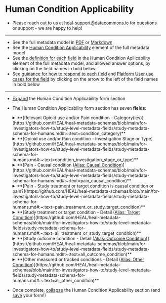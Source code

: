 # Human Condition Applicability


* Please reach out to us at heal-support@datacommons.io for questions or support - we are happy to help!

****

* See the full metadata model in [PDF](https://github.com/HEAL/heal-metadata-schemas/blob/main/for-investigators-how-to/study-level-metadata-fields/study-metadata-schema-for-humans.pdf) or [Markdown](https://github.com/HEAL/heal-metadata-schemas/blob/main/for-investigators-how-to/study-level-metadata-fields/study-metadata-schema-for-humans.md)
* See the [Human Condition Applicability](https://github.com/HEAL/heal-metadata-schemas/blob/main/for-investigators-how-to/study-level-metadata-fields/study-metadata-schema-for-humans.md#:~:text=human_condition_applicability) element of the full metadata model 
* See the <u>definition for each field</u> in the Human Condition Apllicability element of the full metadata model, and allowed answer options, by clicking on the field names in bold below 
* See <u>guidance for how to respond to each field</u> and <u>Platform User use cases for the field</u> by clicking on the arrow to the left of the field names in bold below

****

* [Expand](expand-or-collapse-cedar-form-section.md) the Human Condition Applicability form section
* The Human Condition Applicability form section has seven **fields**:
    
    <details><summary>**[Relevant Opioid use and/or Pain condition - Category(ies)](https://github.com/HEAL/heal-metadata-schemas/blob/main/for-investigators-how-to/study-level-metadata-fields/study-metadata-schema-for-humans.md#:~:text=condition_category)**</summary><blockquote>
    
    <details><summary>**How to answer**</summary><blockquote>
        This field allows selection of multiple answers from a limited set of possible answers. See the [definition of this field](https://github.com/HEAL/heal-metadata-schemas/blob/main/for-investigators-how-to/study-level-metadata-fields/study-metadata-schema-for-humans.md#:~:text=condition_category) in the full metadata model for a list of all allowed answer values. Please select all that apply. <u>Please consider:</u> For the majority of HEAL researcher whether conducting a basic science study, clinical trial, implementation or epidemiologic study, the study will pertain somehow to understanding more about a **human pain or opioid related condition** and/or treatments, interventions, or solutions addressing a **human pain or opioid related condition**. Which human pain or opioid related condition(s) does your study contribute to understanding? Examples include: e.g. If I am doing a pragmatic clinical trial to treat fibromyalgia pain with a combination of physical therapy and electrophysiotherapy, I would likely select "Pain", "Pain, chronic", and "Pain, resulting from chronic illness" here; If I am doing a basic biochemistry study to understand the mechanism of binding of fentanyl to opioid receptors in the brain and signaling systems triggered as a result of this binding, I might choose "Opioid overdose" and/or "Opioid use and opioid use disorder"  
    </blockquote></details>
    <details><summary>**How this field will be used**</summary><blockquote>
        The values from this field will likely be available as an "Advanced Search" filter on the HEAL Platform Discovery page, and will allow Platform users to quickly filter down to the broad type of study, study data, or study-generated knowledge in which they are most interested. **Examples include:** 
        <ul>
        <li> I'm a pre-K/K school teacher and I know that the community around my school has high rates of OUD - I wonder if some of the behavioral issues my students have can be attributed to affects of in utero exposure to opioids and if so, how I can recognize these exposure impacts and potentially provide support and intervention to my students and their parents (filter on **"Opioid exposure"**)  
        </li>
        <li>  I'm a family member of or case manager for a person taking medication for chronic OUD who is also at high risk of relapse and I want to identify appropriate OUD treatment(s), and learn about geographic and other factors that may impact my family member or client's ability to access these treatments (filter on **"Opioid use and opioid use disorder, relapse"**, **"Opioid use and opioid use disorder, chronic"**)
        </li>
        <li> I'm a clinician treating OUD patients and I notice that there's a high rate of relapse among my patients - I want to see if there's any research on risk factors for relapse, or on preventive or therapeutic interventions that specifically target relapse of OUD (filter on **"Opioid use and opioid use disorder, relapse"**)
        </li>
        <li> I'm a patient scheduled for surgery, and my doctor has told me I'll need to take opioids for acute post-surgical pain - I don't want to take opioids because I'm worried about becoming addicted to opioids, or in the case of someone with a history of OUD, triggering a relapse and I want to see if there's any research on non-drug, or non-opioid drug treatments to address acute post-surgical pain (filter on **"Pain, acute"**, **"Pain, resulting from surgery"**)
        </li>
        </ul>
    </blockquote></details>    
    </blockquote></details>
    
    <details><summary>**[Opioid use and/or Pain condition - Investigation Stage or Type](https://github.com/HEAL/heal-metadata-schemas/blob/main/for-investigators-how-to/study-level-metadata-fields/study-metadata-schema-for-humans.md#:~:text=condition_investigation_stage_or_type)**</summary><blockquote>
    
    <details><summary>**How to answer**</summary><blockquote>
        This field allows selection of multiple answers from a limited set of possible answers. See the [definition of this field](https://github.com/HEAL/heal-metadata-schemas/blob/main/for-investigators-how-to/study-level-metadata-fields/study-metadata-schema-for-humans.md#:~:text=condition_investigation_stage_or_type) in the full metadata model for a list of all allowed answer values. Please select all that apply. Examples of studies that would select each of these options:
        <ul> 
        <li> **Incidence of condition:** A national survey asking about pain experience; A study using admin data/healthcare claims/fire department ambulance run data to estimate incidence of opioid overdose per county in IL       
        </li>
        <li> **Risk (or differential risk) of condition:** A study looking for biomarkers of people at higher risk of becoming dependent on opioids following short term use for acute post surgical pain; A study looking at differential risk by strata of sociodemographic factors for development of a pain-related condition like end stage renal disease or fibromyalgia 
        </li>
        <li> **Mechanism of condition:** A study using a natural experiment set up to investigate whether/which biological or social/environmental factors may explain differential risk of developing a pain related condition like end stage renal disease or fibromyalgia across strata of sociodemographic factors,  
        </li>
        <li> **Impact of condition:** A study investigating the impact of OUD on an individual's likelihood of completing a degree, getting a job, starting or maintaining stable family or romantic relationships, housing status; A study investigating the impact of a high community OUD rate on community crime levels, community economic stability, community social cohesiveness   
        </li>
        <li> **Public attitudes towards or perception of a condition:** A national survey asking about whether people would feel good about employing someone with OUD, have that person as a friend, having that person marry into the family, using public funding to provide them with long term medical and social support treatment; A study testing efficacy of a community-based communications and education campaign to increase rate at which persons in the community with a history of OUD are able to obtain employment    
        </li>
        <li> **Treatment of a condition:** A study investigating whether providing housing and job training support to people leaving jail on an opioid use or possession charge prevents relapse of OUD or further involvement in the criminal justice system; A phase 3 clinical trial study investigating the efficacy of a novel non-opioid drug to treat chronic pain; A study investigating whether a novel implanted device to provide long-term and slow release of an established MAT drug for OUD can prevent OUD relapse    
        </li>
        </ul>   
    </blockquote></details>
    <details><summary>**How this field will be used**</summary><blockquote>
        The values from this field will likely be available as an "Advanced Search" filter on the HEAL Platform Discovery page, and will allow Platform users to quickly filter down to the broad type of study, study data, or study-generated knowledge in which they are most interested. **Examples include:** 
        <ul>
        <li> I'm a pre-K/K school teacher and I know that the community around my school has high rates of OUD - I wonder if it's possible that some of the behavioral issues my students have may be attributed to effects of in utero exposure to opioids (filter on **"Impact of condition"**) and if so, how I can recognize these exposure impacts, potentially provide support and intervention to my students and their parents (filter on **"Treatment of condition"**), but also learn about how/how much stigma related to opioid use should weigh into the decision to offer help as offering help may expose them to further stigma-related harm (filter on **"Public attitudes towards or perception of a condition"**)  
        </li>
        <li> I'm a clinician treating OUD patients and I notice that there's a high rate of relapse among my patients - I want to see if there's any research on risk factors for relapse (filter on **"Risk for condition"**, **"Differential risk for condition"**), or on preventive or therapeutic interventions that specifically target relapse of OUD (filter on **"Treatment of condition"**)
        </li>
        <li> I'm a patient scheduled for surgery, and my doctor has told me I'll need to take opioids for acute post-surgical pain - I don't want to take opioids because I'm worried about becoming addicted to opioids, or in the case of someone with a history of OUD, triggering a relapse, and I want to see if there's any research on whether there are any clear risk factors for these bad outcomes that I may or may not have (filter on **"Risk for condition"**, **"Differential risk for condition"**) and/or what the rate of these bad outcomes is in the general population or populations with any known risk factors (filter on **"Incidence of condition"**, **"Differential risk for condition"**)  
        </li>
        </ul>
    </blockquote></details>    
    </blockquote></details>

    <details><summary>**[Pain - Causal condition (<u>Alias: Causal Condition</u>)](https://github.com/HEAL/heal-metadata-schemas/blob/main/for-investigators-how-to/study-level-metadata-fields/study-metadata-schema-for-humans.md#:~:text=pain_causal_condition)**</summary><blockquote>
    
    <details><summary>**How to answer**</summary><blockquote>
        <mark>This field only applies to your study if you selected "Pain" and/or a modifier of "Pain" (e.g. "Pain, chronic") for the Relevant Opioid use and/or Pain condition - Category(ies) field in this form section (above)</mark>. This field allows selection of multiple answers from a limited set of possible answers. Please select all that apply. This field is an [array field](complete-cedar-array-field.md). The controlled vocabulary/pick-list used for this field is the <u>NLM MeSH</u> (National Library of Medicine Medical Subject Headings – see the tree view of this vocabulary [here](https://meshb.nlm.nih.gov/treeView)), which is a wide-ranging set of terms inclusive of many health-related term categories including, but not limited to, **Diseases/Health Conditions** (these are the terms that we generally expect folks to make use of for this field). <u>When you first click into this field, you may see some "odd" looking values</u> that belong to a category of the NLM MeSH that does not apply well to this field.  If you <u>start typing in the health condition you are looking for </u> (e.g. start typing in the first letters of the health condition "fibromyalgia"), the drop down list will populate with items that start with the typed in letters and you should be able to find your condition of interest. <u>Please consider:</u> If your study is studying a human **pain** condition or a treatment, intervention, or solution for a human **pain** condition, is there a source/causal condition(s) for the pain condition your study is focusing on? If yes, please indicate the causal condition(s) here. E.g. A study investigating mechanism of or risk for disabling chronic pain in fibromyalgia patients would select the condition "fibromyalgia"; A study measuring incidence and intensity of pain following back surgery would select "surgery" and/or "failed back surgery syndrome". NLM MeSH allows you to be quite general (e.g. "chronic disease", "multiple chronic conditions") and/or quite specific (e.g. "end stage liver disease", "osteoarthritis, knee"). Please feel free to add as many terms as apply to add as much color on both ends of the specificity spectrum as makes sense for your study. 
    </blockquote></details>
    <details><summary>**How this field will be used**</summary><blockquote>
        The values from this field will likely be available either as 1) an "Advanced Search" filter on the HEAL Platform Discovery page (depending on the range of answers across HEAL studies we get for this field, a simple filter may not be useful if the list is too long; we may be able to implement an auto-complete feature that would make a long filter list tenable and retain utility), to will allow Platform users to quickly filter down to the broad type of study, study data, or study-generated knowledge in which they are most interested, and/or as 2) accessible to free text search and discovery tools that leverage elastic and semantic search to make it possible for Platform users to find your study based on the exact term you selected, or a close/related match to that term. **Examples include:** 
        <ul>
        <li> I'm a clinician who treats fibromyalgia patients and want to find research/data that may point to ways to better address fibromyalgia-associated pain, especially with the goal of increasing the functional status of my patients (filter on <i>Causal condition:</i> **"fibromyalgia"**; <i>Target condition:</i> **"pain"**, **"chronic pain"**; <i>Outcome condition:</i> **"physical function"**)  
        </li>
        <li> I'm a clinician who treats fibromyalgia patients and want to find research/data that may point to ways to better address/treat the underlying disease to make development of fibromyalgia-associated pain less likely or severe (filter on <i>Causal condition:</i> **"fibromyalgia"**; <i>Target condition:</i> **"fibromyalgia"**; <i>Outcome condition:</i> **"pain"**, **"chronic pain"**)  
        </li>
        <li> I'm a patient with end stage renal disease and a lot of associated pain - I want to see what research is going on to develop treatments for pain in ESRD patients, to reduce pain and pain-associated sleep deprivation (filter on <i>Causal condition:</i> **"end stage renal disease"** or **"chronic kidney disease"**; <i>Target condition:</i> **"pain"**, **"chronic pain"**; <i>Outcome condition:</i> **"pain"**, **"chronic pain"**, **"sleep deprivation"**)
        </li>
        <li> I'm a mayor of a town with crisis rates of deaths from opioid overdose and I want to look for interventions that will reduce these immediate catastrophic harms in my town as soon as possible (filter on <i>Causal condition:</i> **Not applicable (non-pain condition focus)**; <i>Target condition:</i> **"opiate overdose"**; <i>Outcome condition:</i> **"death"**)
        </li>
        </ul>
    </blockquote></details>
    </blockquote></details>

    <details><summary>**[Pain - Study treatment or target condition is causal condition or pain?](https://github.com/HEAL/heal-metadata-schemas/blob/main/for-investigators-how-to/study-level-metadata-fields/study-metadata-schema-for-humans.md#:~:text=pain_treatment_or_study_target_condition)**</summary><blockquote>
    
    <details><summary>**How to answer**</summary><blockquote>
        <mark>This field only applies to your study if you selected "Pain" and/or a modifier of "Pain" (e.g. "Pain, chronic") for the Relevant Opioid use and/or Pain condition - Category(ies) field in this form section (above) AND you selected a causal condition of pain in the Pain - Causal Condition field in this form section (above)</mark>. This field allows selection of  multiple answers from a limited set of possible answers. Please select all that apply. See the [definition of this field](https://github.com/HEAL/heal-metadata-schemas/blob/main/for-investigators-how-to/study-level-metadata-fields/study-metadata-schema-for-humans.md#:~:text=pain_treatment_or_study_target_condition) in the full metadata model for a list of all allowed answer values. Please select all that apply. <u>Please consider:</u> If the pain condition your study focuses on has a causal condition, does your study focus on 1) the causal condition or treatment of the causal condition (select "Causal condition"), or 2) on the resulting pain/pain condition or treatment of the resulting pain/pain condition (select "Pain"). Examples of studies that would select each of these options:
        <ul> 
        <li> **Causal condition:** A study testing efficacy of a fibromyalgia disease-modifying treatment agent/mechanism to induce or maintain disease remission as measured by several disease activitiy/severity markers, one of which is pain; A study investigating the impact of sleep deficit on risk of types of work related injuries often associated with development of chronic pain          
        </li>
        <li> **Pain:** A study testing efficacy of a novel, non-opioid analgesic drug to treat pain associated with fibromylagia flares, or to prevent development of fibromyalgia-associated chronic pain when used to treat pain early in the fibromyalgia disease course; A study investigating the impact of sleep deficit on risk of developing chronic pain following a work related injury often associated with development of chronic pain 
        </li>
        </ul>    
    </blockquote></details>
    <details><summary>**How this field will be used**</summary><blockquote>
        The values from this field will likely be available as an "Advanced Search" filter on the HEAL Platform Discovery page and will allow Platform users to quickly filter down to the broad type of study, study data, or study-generated knowledge in which they are most interested. **Examples include:** 
        <ul>
        <li> I'm a clinician who treats fibromyalgia patients and want to find research/data that may point to better ways to better address fibromyalgia-associated pain (filter on **"Pain"**) AND better ways to address/treat the underlying disease to make development of fibromyalgia-associated pain less likely or severe (filter on **"Causal condition"**)  
        </li>
        <li> I'm a patient with end stage renal disease and a lot of associated pain - I want to see what research is going on to develop treatments for pain in ESRD patients (filter on **"Pain"**) 
        </li>
        </ul>
    </blockquote></details>    
    </blockquote></details>

    <details><summary>**[Study treatment or target condition - Detail (<u>Alias: Target Condition</u>)](https://github.com/HEAL/heal-metadata-schemas/blob/main/for-investigators-how-to/study-level-metadata-fields/study-metadata-schema-for-humans.md#:~:text=all_treatment_or_study_target_condition)**</summary><blockquote>
    
    <details><summary>**How to answer**</summary><blockquote>
        This field allows selection of multiple answers from a limited set of possible answers. Please select all that apply. This field is an [array field](complete-cedar-array-field.md). The controlled vocabulary/pick-list used for this field is the <u>NLM MeSH</u> (National Library of Medicine Medical Subject Headings – see the tree view of this vocabulary [here](https://meshb.nlm.nih.gov/treeView)), which is a wide-ranging set of terms inclusive of many health-related term categories including, but not limited to, **Diseases/Health Conditions** (these are the terms that we generally expect folks to make use of for this field). <u>When you first click into this field, you may see some "odd" looking values</u> that belong to a category of the NLM MeSH that does not apply well to this field.  If you <u>start typing in the health condition you are looking for </u> (e.g. start typing in the first letters of the health condition "fibromyalgia"), the drop down list will populate with items that start with the typed in letters and you should be able to find your condition of interest. <u>Please consider:</u> For condition-focused studies, what is the condition the study is focused on observing, understanding, or otherwise investigating; For studies focused on treatment of a condition, what is the condition that is the target of treatment in your study. For studies focused on a pain condition, if you indicated a causal condition of pain (e.g. fibromyalgia, end stage renal disease, surgical procedure, lower back injury) above, and you indicated that the causal condition of pain is the target condition of your study (above), please add your causal condition of pain here as your study's 'Target condition'; If you indicated that pain resulting from or associated with the causal condition is the target condition of your study (above), please add 'Pain' (or a more specific modifier(s) of 'Pain', e.g. 'chronic pain', 'idiopathic pain', 'back pain') here as your study's 'Target condition'. NLM MeSH allows you to be quite general (e.g. "chronic disease", "multiple chronic conditions") and/or quite specific (e.g. "end stage liver disease", "osteoarthritis, knee"). Please feel free to add as many terms as apply to add as much color on both ends of the specificity spectrum as makes sense for your study. 
    </blockquote></details>
    <details><summary>**How this field will be used**</summary><blockquote>
        The values from this field will likely be available either as 1) an "Advanced Search" filter on the HEAL Platform Discovery page (depending on the range of answers across HEAL studies we get for this field, a simple filter may not be useful if the list is too long; we may be able to implement an auto-complete feature that would make a long filter list tenable and retain utility), to will allow Platform users to quickly filter down to the broad type of study, study data, or study-generated knowledge in which they are most interested, and/or as 2) accessible to free text search and discovery tools that leverage elastic and semantic search to make it possible for Platform users to find your study based on the exact term you selected, or a close/related match to that term. **Examples include:** 
        <ul>
        <li> I'm a clinician who treats fibromyalgia patients and want to find research/data that may point to ways to better address fibromyalgia-associated pain, especially with the goal of increasing the functional status of my patients (filter on <i>Causal condition:</i> **"fibromyalgia"**; <i>Target condition:</i> **"pain"**, **"chronic pain"**; <i>Outcome condition:</i> **"physical function"**)  
        </li>
        <li> I'm a clinician who treats fibromyalgia patients and want to find research/data that may point to ways to better address/treat the underlying disease to make development of fibromyalgia-associated pain less likely or severe (filter on <i>Causal condition:</i> **"fibromyalgia"**; <i>Target condition:</i> **"fibromyalgia"**; <i>Outcome condition:</i> **"pain"**, **"chronic pain"**)  
        </li>
        <li> I'm a patient with end stage renal disease and a lot of associated pain - I want to see what research is going on to develop treatments for pain in ESRD patients, to reduce pain and pain-associated sleep deprivation (filter on <i>Causal condition:</i> **"end stage renal disease"** or **"chronic kidney disease"**; <i>Target condition:</i> **"pain"**, **"chronic pain"**; <i>Outcome condition:</i> **"pain"**, **"chronic pain"**, **"sleep deprivation"**)
        </li>
        <li> I'm a mayor of a town with crisis rates of deaths from opioid overdose and I want to look for interventions that will reduce these immediate catastrophic harms in my town as soon as possible (filter on <i>Causal condition:</i> **Not applicable (non-pain condition focus)**; <i>Target condition:</i> **"opiate overdose"**; <i>Outcome condition:</i> **"death"**)
        </li>
        </ul>
    </blockquote></details>    
    </blockquote></details>

    <details><summary>**[Study outcome condition - Detail (<u>Alias: Outcome Condition</u>)](https://github.com/HEAL/heal-metadata-schemas/blob/main/for-investigators-how-to/study-level-metadata-fields/study-metadata-schema-for-humans.md#:~:text=all_outcome_condition)**</summary><blockquote>
    
    <details><summary>**How to answer**</summary><blockquote>
        This field allows selection of multiple answers from a limited set of possible answers. Please select all that apply. This field is an [array field](complete-cedar-array-field.md). The controlled vocabulary/pick-list used for this field is the <u>NLM MeSH</u> (National Library of Medicine Medical Subject Headings – see the tree view of this vocabulary [here](https://meshb.nlm.nih.gov/treeView)), which is a wide-ranging set of terms inclusive of many health-related term categories including, but not limited to, **Diseases/Health Conditions** (these are the terms that we generally expect folks to make use of for this field). <u>When you first click into this field, you may see some "odd" looking values</u> that belong to a category of the NLM MeSH that does not apply well to this field.  If you <u>start typing in the health condition you are looking for </u> (e.g. start typing in the first letters of the health condition "fibromyalgia"), the drop down list will populate with items that start with the typed in letters and you should be able to find your condition of interest. <u>Please consider:</u> For condition-focused studies, what (if any) is a condition also being measured or observed as part of the study that may be causally downstream from the target condition the study is focused on observing, understanding, or otherwise investigating; For studies focused on treatment of a condition, what is the condition that is being measured as the outcome following treatment of the target condition in your study. Examples include: A basic science study using single cell pain stimuli exposures of DRG neurons in culture to investigate the timing of and mechanistic relationship at the cellular level between acute pain signalling and transition to chronic pain signalling signatures (<i>Causal condition:</i> **"pain"**, **"acute pain"**; <i>Target condition:</i> **"pain"**, **"acute pain"**; <i>Outcome condition:</i> **"pain"**,**"chronic pain"**). NLM MeSH allows you to be quite general (e.g. "chronic disease", "multiple chronic conditions") and/or quite specific (e.g. "end stage liver disease", "osteoarthritis, knee"). Please feel free to add as many terms as apply to add as much color on both ends of the specificity spectrum as makes sense for your study. 
    </blockquote></details>
    <details><summary>**How this field will be used**</summary><blockquote>
        The values from this field will likely be available either as 1) an "Advanced Search" filter on the HEAL Platform Discovery page (depending on the range of answers across HEAL studies we get for this field, a simple filter may not be useful if the list is too long; we may be able to implement an auto-complete feature that would make a long filter list tenable and retain utility), to will allow Platform users to quickly filter down to the broad type of study, study data, or study-generated knowledge in which they are most interested, and/or as 2) accessible to free text search and discovery tools that leverage elastic and semantic search to make it possible for Platform users to find your study based on the exact term you selected, or a close/related match to that term. **Examples include:** 
        <ul>
        <li> I'm a clinician who treats fibromyalgia patients and want to find research/data that may point to ways to better address fibromyalgia-associated pain, especially with the goal of increasing the functional status of my patients (filter on <i>Causal condition:</i> **"fibromyalgia"**; <i>Target condition:</i> **"pain"**, **"chronic pain"**; <i>Outcome condition:</i> **"physical function"**)  
        </li>
        <li> I'm a clinician who treats fibromyalgia patients and want to find research/data that may point to ways to better address/treat the underlying disease to make development of fibromyalgia-associated pain less likely or severe (filter on <i>Causal condition:</i> **"fibromyalgia"**; <i>Target condition:</i> **"fibromyalgia"**; <i>Outcome condition:</i> **"pain"**, **"chronic pain"**)  
        </li>
        <li> I'm a patient with end stage renal disease and a lot of associated pain - I want to see what research is going on to develop treatments for pain in ESRD patients, to reduce pain and pain-associated sleep deprivation (filter on <i>Causal condition:</i> **"end stage renal disease"** or **"chronic kidney disease"**; <i>Target condition:</i> **"pain"**, **"chronic pain"**; <i>Outcome condition:</i> **"pain"**, **"chronic pain"**, **"sleep deprivation"**)
        </li>
        <li> I'm a mayor of a town with crisis rates of deaths from opioid overdose and I want to look for interventions that will reduce these immediate catastrophic harms in my town as soon as possible (filter on <i>Causal condition:</i> **Not applicable (non-pain condition focus)**; <i>Target condition:</i> **"opiate overdose"**; <i>Outcome condition:</i> **"death"**)
        </li>
        </ul>
    </blockquote></details>    
    </blockquote></details>

    <details><summary>**[Other measured or tracked conditions - Detail (<u>Alias: Other Condition</u>)](https://github.com/HEAL/heal-metadata-schemas/blob/main/for-investigators-how-to/study-level-metadata-fields/study-metadata-schema-for-humans.md#:~:text=all_other_condition)**</summary><blockquote>
    
    <details><summary>**How to answer**</summary><blockquote>
        This field allows selection of multiple answers from a limited set of possible answers. Please select all that apply. This field is an [array field](complete-cedar-array-field.md). The controlled vocabulary/pick-list used for this field is the <u>NLM MeSH</u> (National Library of Medicine Medical Subject Headings – see the tree view of this vocabulary [here](https://meshb.nlm.nih.gov/treeView)), which is a wide-ranging set of terms inclusive of many health-related term categories including, but not limited to, **Diseases/Health Conditions** (these are the terms that we generally expect folks to make use of for this field). <u>When you first click into this field, you may see some "odd" looking values</u> that belong to a category of the NLM MeSH that does not apply well to this field.  If you <u>start typing in the health condition you are looking for </u> (e.g. start typing in the first letters of the health condition "fibromyalgia"), the drop down list will populate with items that start with the typed in letters and you should be able to find your condition of interest. <u>Please consider:</u> For condition-focused studies, what (if any) is a condition also being measured or observed as part of the study that may be causally downstream from the target condition the study is focused on observing, understanding, or otherwise investigating; For studies focused on treatment of a condition, what is the condition that is being measured as the outcome following treatment of the target condition in your study. Examples include: A study that conducts a trial to determine efficacy of modifications to the dialysis regimen of ESRD patients to reduce pain and mortality that also collects self-reported depression and anxiety metrics at baseline and other study timepoints (<i>Causal condition:</i> **"end stage renal disease"**; <i>Target condition:</i> **end stage renal disease**; <i>Outcome condition:</i> **"pain"**,**"death"**; <i>Other condition:</i> **"depression"**,**"anxiety"**, **"mental health"**); A basic science study using single cell pain stimuli exposures of DRG neurons in culture to investigate the timing of and mechanistic relationship at the cellular level between acute pain signalling and transition to chronic pain signalling signatures, that also measures status of inflammatory molecule/cytokine production by these neurons (<i>Causal condition:</i> **"pain"**, **"acute pain"**; <i>Target condition:</i> **"pain"**, **"acute pain"**; <i>Outcome condition:</i> **"pain"**,**"chronic pain"**; <i>Other condition:</i> **"inflammation"**,**"neurogenic inflammation"**). NLM MeSH allows you to be quite general (e.g. "chronic disease", "multiple chronic conditions") and/or quite specific (e.g. "end stage liver disease", "osteoarthritis, knee"). Please feel free to add as many terms as apply to add as much color on both ends of the specificity spectrum as makes sense for your study. 
    </blockquote></details>
    <details><summary>**How this field will be used**</summary><blockquote>
        The values from this field will likely be available either as 1) an "Advanced Search" filter on the HEAL Platform Discovery page (depending on the range of answers across HEAL studies we get for this field, a simple filter may not be useful if the list is too long; we may be able to implement an auto-complete feature that would make a long filter list tenable and retain utility), to will allow Platform users to quickly filter down to the broad type of study, study data, or study-generated knowledge in which they are most interested, and/or as 2) accessible to free text search and discovery tools that leverage elastic and semantic search to make it possible for Platform users to find your study based on the exact term you selected, or a close/related match to that term. **Examples include:** 
        <ul>
        <li> I'm a researcher with a hypothesis about a link between anxiety and conversion of acute to chronic pain - I want to look for studies following cohorts of acute pain patients over time that also track conversion to chronic pain and measure anxiety status (<i>Causal condition:</i> **"pain"**, **"acute pain"**; <i>Target condition:</i> **"pain"**, **"acute pain"**; <i>Outcome condition:</i> **"pain"**,**"chronic pain"**; <i>Other condition:</i> **"anxiety"**)  
        </li>
        </ul>
    </blockquote></details>    
    </blockquote></details>

* Once complete, [collapse](expand-or-collapse-cedar-form-section.md) the Human Condition Applicability section (and [save](save-cedar-form.md) your form!)
    

        